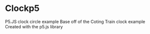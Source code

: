 # Clockp5
P5.JS clock circle example
Base off of the Coting Train clock example
Created with the p5.js library

